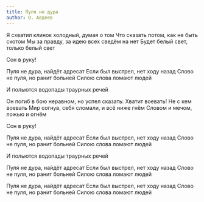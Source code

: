 ```yaml
---
title: Пуля не дура
author: О. Авдеев
---
```


Я схватил клинок холодный, думая о том
Что сказать потом, как не быть скотом
Мы за правду, за идею всех сведём на нет
Будет белый свет, только белый свет

Сон в руку!

Пуля не дура, найдёт адресат
Если был выстрел, нет ходу назад
Слово не пуля, но ранит больней
Силою слова ломают людей

И польются водопады траурных речей

Он погиб в бою неравном, но успел сказать:
Хватит воевать! Не с кем воевать
Мир согнув, себя сломали, и всё ниже гнём
Словом и мечом, ложью и огнём

Сон в руку!

Пуля не дура, найдёт адресат
Если был выстрел, нет ходу назад
Слово не пуля, но ранит больней
Силою слова ломают людей

И польются водопады траурных речей

Пуля не дура, найдёт адресат
Если был выстрел, нет ходу назад
Слово не пуля, но ранит больней
Силою слова ломают людей

Пуля не дура, найдёт адресат
Если был выстрел, нет ходу назад
Слово не пуля, но ранит больней
Силою слова ломают людей
